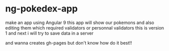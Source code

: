 # ng-pokedex-app
make an app using Angular 9 this app will show our pokemons and also editing them which required validators or personnal validators 
this is version 1 and next i will try to save data in a server

and wanna creates gh-pages but don't know how do it best!! 
